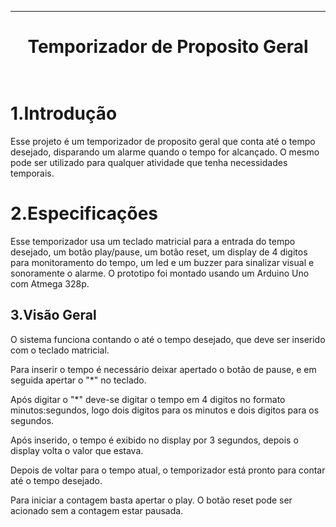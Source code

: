 ﻿***
<h1 align="center" > Temporizador de Proposito Geral<br>
<br>

1.Introdução
==========

<p>Esse projeto é um temporizador de proposito geral que conta até o tempo desejado, disparando um alarme
quando o tempo for alcançado. O mesmo pode ser utilizado para qualquer atividade que tenha necessidades
temporais.<p/>

2.Especificações
==========

<p>Esse temporizador usa um teclado matricial para a entrada
do tempo desejado, um botão play/pause, um botão reset, um display de 4 digitos para monitoramento
do tempo, um led e um buzzer para sinalizar visual e sonoramente o alarme. O prototipo foi montado usando um
Arduino Uno com Atmega 328p.<p/>

3.Visão Geral
-----------

<p></p>
<p>O sistema funciona contando o até o tempo desejado, que deve ser inserido com o teclado matricial.<p>
Para inserir o tempo é necessário deixar apertado o botão de pause, e em seguida apertar o "*" no teclado.</p>
Após digitar o "*" deve-se digitar o tempo em 4 digitos no formato minutos:segundos, logo dois digitos para
os minutos e dois digitos para os segundos.</p>
Após inserido, o tempo é exibido no display por 3 segundos, depois o display volta o valor que estava.</p>
Depois de voltar para o tempo atual, o temporizador está pronto para contar até o tempo desejado.</p>
Para iniciar a contagem basta apertar o play. O botão reset pode ser acionado sem a contagem estar pausada.</p>
